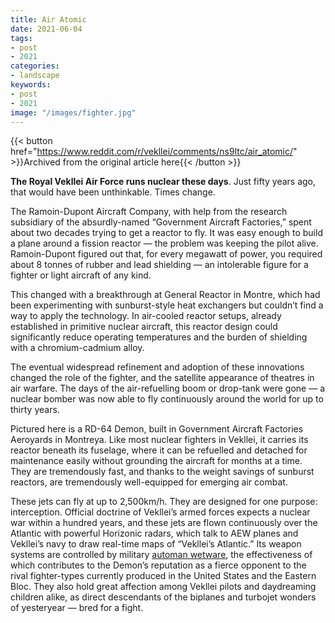 ```yaml
---
title: Air Atomic
date: 2021-06-04
tags:
- post
- 2021
categories:
- landscape
keywords:
- post
- 2021
image: "/images/fighter.jpg"
---
```


{{< button href="https://www.reddit.com/r/vekllei/comments/ns9ltc/air_atomic/" >}}Archived from the original article here{{< /button >}}

**The Royal Vekllei Air Force runs nuclear these days**. Just fifty years ago, that would have been unthinkable. Times change. 

The Ramoin-Dupont Aircraft Company, with help from the research subsidiary of the absurdly-named “Government Aircraft Factories,” spent about two decades trying to get a reactor to fly. It was easy enough to build a plane around a fission reactor — the problem was keeping the pilot alive. Ramoin-Dupont figured out that, for every megawatt of power, you required about 8 tonnes of rubber and lead shielding — an intolerable figure for a fighter or light aircraft of any kind.

This changed with a breakthrough at General Reactor in Montre, which had been experimenting with sunburst-style heat exchangers but couldn’t find a way to apply the technology. In air-cooled reactor setups, already established in primitive nuclear aircraft, this reactor design could significantly reduce operating temperatures and the burden of shielding with a chromium-cadmium alloy.

The eventual widespread refinement and adoption of these innovations changed the role of the fighter, and the satellite appearance of theatres in air warfare. The days of the air-refuelling boom or drop-tank were gone — a nuclear bomber was now able to fly continuously around the world for up to thirty years.

Pictured here is a RD-64 Demon, built in Government Aircraft Factories Aeroyards in Montreya. Like most nuclear fighters in Vekllei, it carries its reactor beneath its fuselage, where it can be refuelled and detached for maintenance easily without grounding the aircraft for months at a time. They are tremendously fast, and thanks to the weight savings of sunburst reactors, are tremendously well-equipped for emerging air combat.

These jets can fly at up to 2,500km/h. They are designed for one purpose: interception. Official doctrine of Vekllei’s armed forces expects a nuclear war within a hundred years, and these jets are flown continuously over the Atlantic with powerful Horizonic radars, which talk to AEW planes and Vekllei’s navy to draw real-time maps of “Vekllei’s Atlantic.” Its weapon systems are controlled by military [automan wetware](https://millmint.net/posts/2021-01-11-automen/), the effectiveness of which contributes to the Demon’s reputation as a fierce opponent to the rival fighter-types currently produced in the United States and the Eastern Bloc. They also hold great affection among Vekllei pilots and daydreaming children alike, as direct descendants of the biplanes and turbojet wonders of yesteryear — bred for a fight.